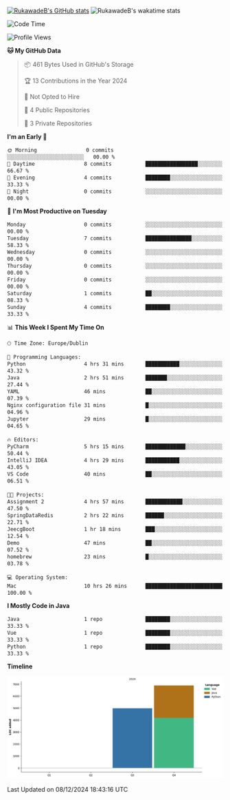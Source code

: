 
[![RukawadeB's GitHub stats](https://github-readme-stats.vercel.app/api?username=RukawadeB&hide=prs&show_icons=true&theme=omni)](https://github.com/anuraghazra/github-readme-stats)
![RukawadeB's wakatime stats](https://github-readme-stats.vercel.app/api/wakatime?username=RukawadeB)

<!--START_SECTION:waka-->
![Code Time](http://img.shields.io/badge/Code%20Time-170%20hrs%2036%20mins-blue)

![Profile Views](http://img.shields.io/badge/Profile%20Views-41-blue)

**🐱 My GitHub Data** 

> 📦 461 Bytes Used in GitHub's Storage 
 > 
> 🏆 13 Contributions in the Year 2024
 > 
> 🚫 Not Opted to Hire
 > 
> 📜 4 Public Repositories 
 > 
> 🔑 3 Private Repositories 
 > 
**I'm an Early 🐤** 

```text
🌞 Morning                0 commits           ░░░░░░░░░░░░░░░░░░░░░░░░░   00.00 % 
🌆 Daytime                8 commits           █████████████████░░░░░░░░   66.67 % 
🌃 Evening                4 commits           ████████░░░░░░░░░░░░░░░░░   33.33 % 
🌙 Night                  0 commits           ░░░░░░░░░░░░░░░░░░░░░░░░░   00.00 % 
```
📅 **I'm Most Productive on Tuesday** 

```text
Monday                   0 commits           ░░░░░░░░░░░░░░░░░░░░░░░░░   00.00 % 
Tuesday                  7 commits           ███████████████░░░░░░░░░░   58.33 % 
Wednesday                0 commits           ░░░░░░░░░░░░░░░░░░░░░░░░░   00.00 % 
Thursday                 0 commits           ░░░░░░░░░░░░░░░░░░░░░░░░░   00.00 % 
Friday                   0 commits           ░░░░░░░░░░░░░░░░░░░░░░░░░   00.00 % 
Saturday                 1 commits           ██░░░░░░░░░░░░░░░░░░░░░░░   08.33 % 
Sunday                   4 commits           ████████░░░░░░░░░░░░░░░░░   33.33 % 
```


📊 **This Week I Spent My Time On** 

```text
🕑︎ Time Zone: Europe/Dublin

💬 Programming Languages: 
Python                   4 hrs 31 mins       ███████████░░░░░░░░░░░░░░   43.32 % 
Java                     2 hrs 51 mins       ███████░░░░░░░░░░░░░░░░░░   27.44 % 
YAML                     46 mins             ██░░░░░░░░░░░░░░░░░░░░░░░   07.39 % 
Nginx configuration file 31 mins             █░░░░░░░░░░░░░░░░░░░░░░░░   04.96 % 
Jupyter                  29 mins             █░░░░░░░░░░░░░░░░░░░░░░░░   04.65 % 

🔥 Editors: 
PyCharm                  5 hrs 15 mins       █████████████░░░░░░░░░░░░   50.44 % 
IntelliJ IDEA            4 hrs 29 mins       ███████████░░░░░░░░░░░░░░   43.05 % 
VS Code                  40 mins             ██░░░░░░░░░░░░░░░░░░░░░░░   06.51 % 

🐱‍💻 Projects: 
Assignment 2             4 hrs 57 mins       ████████████░░░░░░░░░░░░░   47.50 % 
SpringDataRedis          2 hrs 22 mins       ██████░░░░░░░░░░░░░░░░░░░   22.71 % 
JeecgBoot                1 hr 18 mins        ███░░░░░░░░░░░░░░░░░░░░░░   12.54 % 
Demo                     47 mins             ██░░░░░░░░░░░░░░░░░░░░░░░   07.52 % 
homebrew                 23 mins             █░░░░░░░░░░░░░░░░░░░░░░░░   03.78 % 

💻 Operating System: 
Mac                      10 hrs 26 mins      █████████████████████████   100.00 % 
```

**I Mostly Code in Java** 

```text
Java                     1 repo              ████████░░░░░░░░░░░░░░░░░   33.33 % 
Vue                      1 repo              ████████░░░░░░░░░░░░░░░░░   33.33 % 
Python                   1 repo              ████████░░░░░░░░░░░░░░░░░   33.33 % 
```



**Timeline**

![Lines of Code chart](https://raw.githubusercontent.com/RukawadeB/RukawadeB/main/assets/bar_graph.png)


 Last Updated on 08/12/2024 18:43:16 UTC
<!--END_SECTION:waka-->



